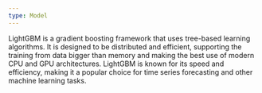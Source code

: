 ```yaml
---
type: Model
---
```


LightGBM is a gradient boosting framework that uses tree-based learning algorithms. It is designed to be distributed and efficient, supporting the training from data bigger than memory and making the best use of modern CPU and GPU architectures. LightGBM is known for its speed and efficiency, making it a popular choice for time series forecasting and other machine learning tasks.
